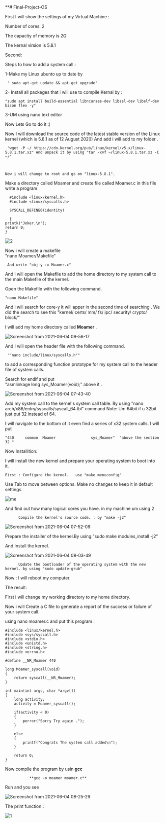 **# Final-Project-OS 

First I will show the settings of my Virtual Machine : 

Number of cores: 2 

The capacity of memory is 2G 

The kernal virsion is 5.8.1 

Second: 


Steps to how to add a system call :  

1-Make my Linux ubunto up to date by 

     " sudo apt-get update && apt-get upgrade"   

2- Install all packeges that i will use to compile Kernal by : 

    "sudo apt install build-essential libncurses-dev libssl-dev libelf-dev bison flex -y" 

3-UM using nano text editor  

Now Lets Go to do it :) 

 Now I will download the source code of the latest stable version of the Linux kernel (which is 5.8.1 as of 12 August 2020) And add i will add to my folder .


     "wget -P ~/ https://cdn.kernel.org/pub/linux/kernel/v5.x/linux-5.8.1.tar.xz" And unpack it by using "tar -xvf ~/linux-5.8.1.tar.xz -C ~/"



    Now i will change to root and go on "linux-5.8.1".

Make a directory called Moamer  and create file called Moamer.c 
in this file write a program 

      #include <linux/kernel.h>
      #include <linux/syscalls.h>

      SYSCALL_DEFINE0(identity)

      {
    printk("Joker.\n");
    return 0;
    }
    


  ![2](https://user-images.githubusercontent.com/77538165/120903019-0d3f3080-c5f0-11eb-9416-fc974766527a.png)


Now i will create a makefile      
             "nano Moamer/Makefile" 

     And write "obj-y := Moamer.c" 





And i will open the Makefile to add the home directory to my  system call to the main Makefile of the kernel.
 
 
Open the Makefile with the following command.


    "nano Makefile" 

And i will search for core-y it will apper in the second time of searching . We did the search to see this  "kernel/ certs/ mm/ fs/ ipc/ security/ crypto/ block/" 

I will add my home directory called **Moamer** .  

![Screenshot from 2021-06-04 09-56-17](https://user-images.githubusercontent.com/77538165/120837357-10182380-c513-11eb-98f3-951b45b9772e.png)




And I will open the header file with the following command.

     ""nano include/linux/syscalls.h""

 to add a corresponding function prototype for my system call to the header file of system calls.

  Search for endif and put     
      "asmlinkage long sys_Moamer(void);" above it . 


![Screenshot from 2021-06-04 07-43-40](https://user-images.githubusercontent.com/77538165/120833899-cf1e1000-c50e-11eb-9a61-35a5c5faca42.png) 

Add my system call to the kernel's system call table. By using "nano arch/x86/entry/syscalls/syscall_64.tbl" command  Note: Um 64bit if u 32bit just put 32 instead of 64. 

 I will navigate to the bottom of it even  find a series of x32 system calls.  I will put 
 
    "440     common  Moamer                sys_Moamer"  "above the section 32 "

 Now Installition: 
 
 I will install the new kernel and prepare your operating system to boot into it.


    First : Configure the kernel.   use "make menuconfig" 

Use Tab to move between options. Make no changes to keep it in default settings.  


![me](https://user-images.githubusercontent.com/77538165/120903061-6f983100-c5f0-11eb-836c-abdfaa16c8b4.png)




And  find out how many logical cores you have. in my machine um using 2 

          Compile the kernel's source code. : by "make -j2" 


![Screenshot from 2021-06-04 07-52-06](https://user-images.githubusercontent.com/77538165/120834672-cf6adb00-c50f-11eb-9f23-f992649f7177.png) 


Prepare the installer of the kernel.By using  "sudo make modules_install -j2"

And Install the kernel. 


![Screenshot from 2021-06-04 08-03-49](https://user-images.githubusercontent.com/77538165/120834798-fe814c80-c50f-11eb-8d81-49f45457ae99.png)



          Update the bootloader of the operating system with the new kernel. by using "sudo update-grub"


Now : I will  reboot my computer.


The result: 

First i will change my working directory to my home directory. 


Now i will Create a C file to generate a report of the success or failure of your system call.

using nano moamer.c and put this program :  

    #include <linux/kernel.h>
    #include <sys/syscall.h>
    #include <stdio.h>
    #include <unistd.h>
    #include <string.h>
    #include <errno.h>

    #define __NR_Moamer 440

    long Moamer_syscall(void)
    {
        return syscall(__NR_Moamer);
    }

    int main(int argc, char *argv[])
    {
        long activity;
        activity = Moamer_syscall();

        if(activity < 0)
        {
            perror("Sorry Try again .");
        }

        else
        {
            printf("Congrats The system call added\n");
        }

        return 0;
    }
 
 
 
 Now compile the program by usin **gcc** 
 

               **gcc -o moamer moamer.c**



Run and you see 


![Screenshot from 2021-06-04 08-25-26](https://user-images.githubusercontent.com/77538165/120835720-291fd500-c511-11eb-9a45-5019a24c99a3.png)

The print function : 



 ![1](https://user-images.githubusercontent.com/77538165/120903028-234cf100-c5f0-11eb-8937-15e45af9b84a.png)





 
 





 
 


 


